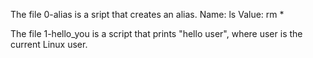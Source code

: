 The file 0-alias is a sript that creates an alias.
Name: ls
Value: rm *

The file 1-hello_you is a script that prints "hello user", where user is the current Linux user.

